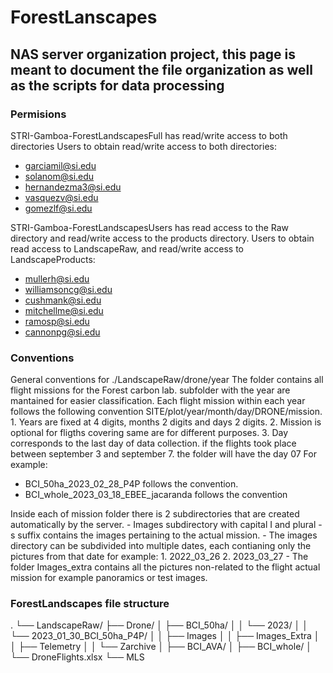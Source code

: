 # ForestLanscapes
## NAS server organization project, this page is meant to document the file organization as well as the scripts for data processing

### Permisions

STRI-Gamboa-ForestLandscapesFull has read/write access to both directories
Users to obtain read/write access to both directories: 

- garciamil@si.edu
- solanom@si.edu
- hernandezma3@si.edu
- vasquezv@si.edu
- gomezlf@si.edu

STRI-Gamboa-ForestLandscapesUsers has read access to the Raw directory and read/write access to the products directory.
Users to obtain read access to LandscapeRaw, and read/write access to LandscapeProducts: 

- mullerh@si.edu
- williamsoncg@si.edu
- cushmank@si.edu
- mitchellme@si.edu
- ramosp@si.edu
- cannonpg@si.edu



### Conventions
General conventions for ./LandscapeRaw/drone/year
The folder contains all flight missions for the Forest carbon lab. subfolder with the year are mantained for easier classification.
Each flight mission within each year follows the following convention SITE/plot/year/month/day/DRONE/mission.
		1. Years are fixed at 4 digits, months 2 digits and days 2 digits.
		2. Mission is optional for fligths covering same are for different purposes.
		3. Day corresponds to the last day of data collection. if the flights took place between september 3 and september 7. the folder will have the day 07
For example:
- BCI_50ha_2023_02_28_P4P follows the convention. 
- BCI_whole_2023_03_18_EBEE_jacaranda follows the convention

Inside each of mission folder there is 2 subdirectories that are created automatically by the server. 
	- Images subdirectory with capital I and plural -s suffix contains the images pertaining to the actual mission. 
	- The images directory can be subdivided into multiple dates, each contianing only the pictures from that date for example:
			1. 2022_03_26
			2. 2023_03_27
	- The folder Images_extra contains all the pictures non-related to the flight actual mission for example panoramics or test images.


### ForestLandscapes file structure
.
└── LandscapeRaw/
    ├── Drone/
    │   ├── BCI_50ha/
    │   │   └── 2023/
    │   │       └── 2023_01_30_BCI_50ha_P4P/
    │   │           ├── Images
    │   │           ├── Images_Extra
    │   │           ├── Telemetry
    │   │           └── Zarchive
    │   ├── BCI_AVA/
    │   ├── BCI_whole/
    │   └── DroneFlights.xlsx
    └── MLS
